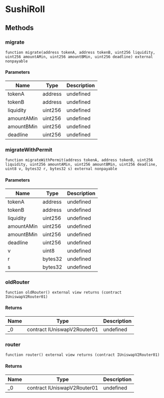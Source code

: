 # SushiRoll









## Methods

### migrate

```solidity
function migrate(address tokenA, address tokenB, uint256 liquidity, uint256 amountAMin, uint256 amountBMin, uint256 deadline) external nonpayable
```





#### Parameters

| Name | Type | Description |
|---|---|---|
| tokenA | address | undefined |
| tokenB | address | undefined |
| liquidity | uint256 | undefined |
| amountAMin | uint256 | undefined |
| amountBMin | uint256 | undefined |
| deadline | uint256 | undefined |

### migrateWithPermit

```solidity
function migrateWithPermit(address tokenA, address tokenB, uint256 liquidity, uint256 amountAMin, uint256 amountBMin, uint256 deadline, uint8 v, bytes32 r, bytes32 s) external nonpayable
```





#### Parameters

| Name | Type | Description |
|---|---|---|
| tokenA | address | undefined |
| tokenB | address | undefined |
| liquidity | uint256 | undefined |
| amountAMin | uint256 | undefined |
| amountBMin | uint256 | undefined |
| deadline | uint256 | undefined |
| v | uint8 | undefined |
| r | bytes32 | undefined |
| s | bytes32 | undefined |

### oldRouter

```solidity
function oldRouter() external view returns (contract IUniswapV2Router01)
```






#### Returns

| Name | Type | Description |
|---|---|---|
| _0 | contract IUniswapV2Router01 | undefined |

### router

```solidity
function router() external view returns (contract IUniswapV2Router01)
```






#### Returns

| Name | Type | Description |
|---|---|---|
| _0 | contract IUniswapV2Router01 | undefined |




